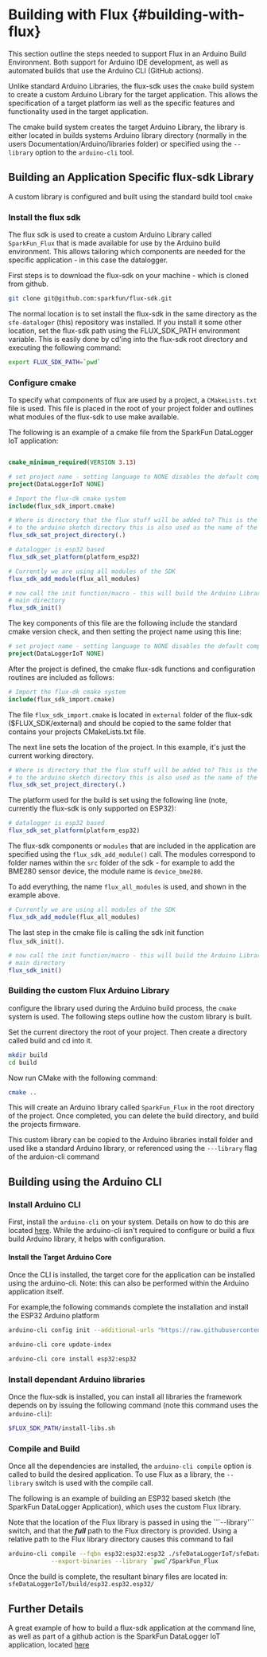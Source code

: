 
# Building with Flux {#building-with-flux}

This section outline the steps needed to support Flux in an Arduino Build Environment. Both support for Arduino IDE development, as well as automated builds that use the Arduino CLI (GitHub actions).

Unlike standard Arduino Libraries, the flux-sdk uses the `cmake` build system to create a custom Arduino Library for the target application. This allows the specification of a target platform ias well as the specific features and functionality used in the target application.

The cmake build system creates the target Arduino Library, the library is either located in builds systems Arduino library directory (normally in the users Documentation/Arduino/libraries folder) or specified using the ```--library``` option to the ```arduino-cli``` tool.

## Building an Application Specific flux-sdk Library

A custom library is configured and built using the standard build tool `cmake`

### Install the flux sdk

The flux sdk is used to create a custom Arduino Library called ```SparkFun_Flux``` that is made available for use by the Arduino build environment. This allows tailoring which components are needed for the specific application - in this case the datalogger.

First steps is to download the flux-sdk on your machine - which is cloned from github.

```sh
git clone git@github.com:sparkfun/flux-sdk.git
```

The normal location is to set install the flux-sdk in the same directory as the ```sfe-dataloger``` (this) repository was installed.  If you install it some other location, set the flux-sdk path using the FLUX_SDK_PATH environment variable. This is easily done by cd'ing into the flux-sdk root directory and executing the following command:

```sh
export FLUX_SDK_PATH=`pwd`
```

### Configure cmake

To specify what components of flux are used by a project, a ```CMakeLists.txt``` file is used. This file is placed in the root of your project folder and outlines what modules of the flux-sdk to use make available.

The following is an example of a cmake file from the SparkFun DataLogger IoT application:

```cmake

cmake_minimum_required(VERSION 3.13)

# set project name - setting language to NONE disables the default compiler checks
project(DataLoggerIoT NONE)

# Import the flux-dk cmake system
include(flux_sdk_import.cmake)

# Where is directory that the flux stuff will be added to? This is the relative path from this file
# to the arduino sketch directory this is also used as the name of the cmake project
flux_sdk_set_project_directory(.)

# datalogger is esp32 based
flux_sdk_set_platform(platform_esp32)

# Currently we are using all modules of the SDK
flux_sdk_add_module(flux_all_modules)

# now call the init function/macro - this will build the Arduino Library SparkFun_Flux under this
# main directory
flux_sdk_init()

```

The key components of this file are the following include the standard cmake version check, and then setting the project name using this line:

```cmake
# set project name - setting language to NONE disables the default compiler checks
project(DataLoggerIoT NONE)
```

After the project is defined, the cmake flux-sdk functions and configuration routines are included as follows:

```cmake
# Import the flux-dk cmake system
include(flux_sdk_import.cmake)
```

The file `flux_sdk_import.cmake` is located in `external` folder of the flux-sdk ($FLUX_SDK/external) and should be copied to the same folder that contains your projects CMakeLists.txt file.

The next line sets the location of the project. In this example, it's just the current working directory.

```cmake
# Where is directory that the flux stuff will be added to? This is the relative path from this file
# to the arduino sketch directory this is also used as the name of the cmake project
flux_sdk_set_project_directory(.)
```

The platform used for the build is set using the following line (note, currently the flux-sdk is only supported on ESP32):

```cmake
# datalogger is esp32 based
flux_sdk_set_platform(platform_esp32)
```

The flux-sdk components or `modules` that are included in the application are specified using the `flux_sdk_add_module()` call. The modules correspond to folder names within the `src` folder of the sdk - for example to add the BME280 sensor device, the module name is `device_bme280`.

To add everything, the name `flux_all_modules` is used, and shown in the example above.

```cmake
# Currently we are using all modules of the SDK
flux_sdk_add_module(flux_all_modules)
```

The last step in the cmake file is calling the sdk init function `flux_sdk_init()`.

```cmake
# now call the init function/macro - this will build the Arduino Library SparkFun_Flux under this
# main directory
flux_sdk_init()
```

### Building the custom Flux Arduino Library

 configure the library used during the Arduino build process, the ```cmake``` system is used. The following steps outline how the custom library is built.

Set the current directory the root of your project. Then create a directory called build and cd into it.

```sh
mkdir build
cd build
```

Now run CMake with the following command:

```sh
cmake ..
```

This will create an Arduino library called ```SparkFun_Flux``` in the root directory of the project. Once completed, you can delete the build directory, and build the projects firmware.

This custom library can be copied to the Arduino libraries install folder and used like a standard Arduino library, or referenced using the ```---library``` flag of the arduion-cli command

## Building using the Arduino CLI

### Install Arduino CLI

First, install the ```arduino-cli``` on your system. Details on how to do this are located [here](https://arduino.github.io/arduino-cli/0.20/installation/). While the arduino-cli isn't required to configure or build a flux build Arduino library, it helps with configuration.

#### Install the Target Arduino Core

Once the CLI is installed, the target core for the application can be installed using the arduino-cli. Note: this can also be performed within the Arduino application itself.

For example,the following commands complete the installation and install the ESP32 Arduino platform

```sh
arduino-cli config init --additional-urls "https://raw.githubusercontent.com/espressif/arduino-esp32/gh-pages/package_esp32_index.json"

arduino-cli core update-index

arduino-cli core install esp32:esp32
```

### Install dependant Arduino libraries

Once the flux-sdk is installed, you can install all libraries the framework depends on by issuing the following command (note this command uses the ```arduino-cli```):

```sh
$FLUX_SDK_PATH/install-libs.sh
```

### Compile and Build

Once all the dependencies are installed, the ```arduino-cli compile``` option is called to build the desired application. To use Flux as a library, the ```--library``` switch is used with the compile call.

The following is an example of building an ESP32 based sketch (the SparkFun DataLogger Application), which uses the custom Flux library.

Note that the location of the Flux library is passed in using the ```--library'`` switch, and that the ***full*** path to the Flux directory is provided. Using a relative path to the Flux library directory causes this command to fail

```sh
arduino-cli compile --fqbn esp32:esp32:esp32 ./sfeDataLoggerIoT/sfeDataLoggerIoT.ino  \
            --export-binaries --library `pwd`/SparkFun_Flux     
```

Once the build is complete, the resultant binary files are located in: `sfeDataLoggerIoT/build/esp32.esp32.esp32/`

## Further Details

A great example of how to build a flux-sdk application at the command line, as well as part of a github action is the SparkFun DataLogger IoT application, located [here](https://github.com/sparkfun/sfe-datalogger)
